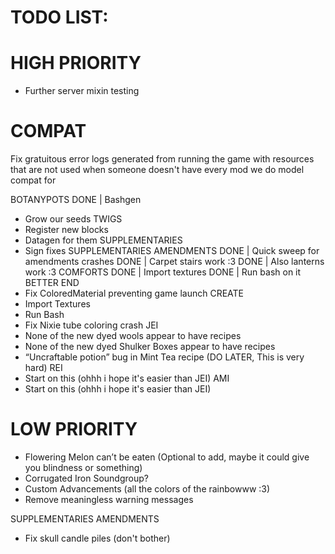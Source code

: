# TODO LIST:
# HIGH PRIORITY
- Further server mixin testing

# COMPAT
  Fix gratuitous error logs generated from running the game with resources
that are not used when someone doesn't have every mod we do model compat for

BOTANYPOTS
DONE | Bashgen
- Grow our seeds
TWIGS
- Register new blocks
- Datagen for them
SUPPLEMENTARIES
- Sign fixes
SUPPLEMENTARIES AMENDMENTS
DONE | Quick sweep for amendments crashes
DONE | Carpet stairs work :3 
DONE | Also lanterns work :3
COMFORTS
DONE | Import textures
DONE | Run bash on it
BETTER END
- Fix ColoredMaterial preventing game launch
CREATE
- Import Textures
- Run Bash
- Fix Nixie tube coloring crash
JEI
- None of the new dyed wools appear to have recipes
- None of the new dyed Shulker Boxes appear to have recipes
- “Uncraftable potion” bug in Mint Tea recipe (DO LATER, This is very hard)
REI
- Start on this (ohhh i hope it's easier than JEI)
AMI
- Start on this (ohhh i hope it's easier than JEI)

# LOW PRIORITY
- Flowering Melon can’t be eaten (Optional to add, maybe it could give you blindness or something)
- Corrugated Iron Soundgroup?
- Custom Advancements (all the colors of the rainbowww :3)
- Remove meaningless warning messages

SUPPLEMENTARIES AMENDMENTS
- Fix skull candle piles (don't bother)